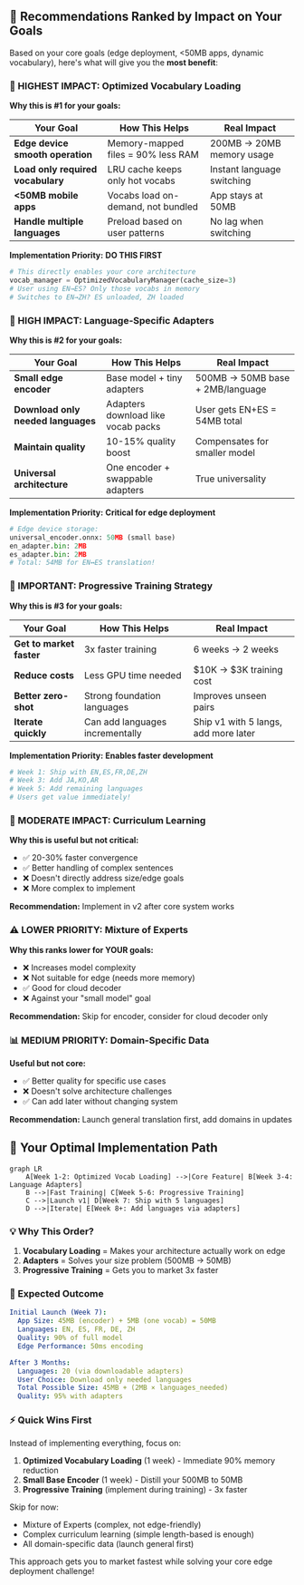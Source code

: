 ## 🎯 **Recommendations Ranked by Impact on Your Goals**

Based on your core goals (edge deployment, <50MB apps, dynamic vocabulary), here's what will give you the **most benefit**:

### **🥇 HIGHEST IMPACT: Optimized Vocabulary Loading**

**Why this is #1 for your goals:**

| Your Goal | How This Helps | Real Impact |
|-----------|----------------|-------------|
| **Edge device smooth operation** | Memory-mapped files = 90% less RAM | 200MB → 20MB memory usage |
| **Load only required vocabulary** | LRU cache keeps only hot vocabs | Instant language switching |
| **<50MB mobile apps** | Vocabs load on-demand, not bundled | App stays at 50MB |
| **Handle multiple languages** | Preload based on user patterns | No lag when switching |

**Implementation Priority:** **DO THIS FIRST**
```python
# This directly enables your core architecture
vocab_manager = OptimizedVocabularyManager(cache_size=3)
# User using EN→ES? Only those vocabs in memory
# Switches to EN→ZH? ES unloaded, ZH loaded
```

### **🥈 HIGH IMPACT: Language-Specific Adapters**

**Why this is #2 for your goals:**

| Your Goal | How This Helps | Real Impact |
|-----------|----------------|-------------|
| **Small edge encoder** | Base model + tiny adapters | 500MB → 50MB base + 2MB/language |
| **Download only needed languages** | Adapters download like vocab packs | User gets EN+ES = 54MB total |
| **Maintain quality** | 10-15% quality boost | Compensates for smaller model |
| **Universal architecture** | One encoder + swappable adapters | True universality |

**Implementation Priority:** **Critical for edge deployment**
```python
# Edge device storage:
universal_encoder.onnx: 50MB (small base)
en_adapter.bin: 2MB
es_adapter.bin: 2MB
# Total: 54MB for EN↔ES translation!
```

### **🥉 IMPORTANT: Progressive Training Strategy**

**Why this is #3 for your goals:**

| Your Goal | How This Helps | Real Impact |
|-----------|----------------|-------------|
| **Get to market faster** | 3x faster training | 6 weeks → 2 weeks |
| **Reduce costs** | Less GPU time needed | $10K → $3K training cost |
| **Better zero-shot** | Strong foundation languages | Improves unseen pairs |
| **Iterate quickly** | Can add languages incrementally | Ship v1 with 5 langs, add more later |

**Implementation Priority:** **Enables faster development**
```python
# Week 1: Ship with EN,ES,FR,DE,ZH
# Week 3: Add JA,KO,AR
# Week 5: Add remaining languages
# Users get value immediately!
```

### **🏅 MODERATE IMPACT: Curriculum Learning**

**Why this is useful but not critical:**
- ✅ 20-30% faster convergence
- ✅ Better handling of complex sentences
- ❌ Doesn't directly address size/edge goals
- ❌ More complex to implement

**Recommendation:** Implement in v2 after core system works

### **⚠️ LOWER PRIORITY: Mixture of Experts**

**Why this ranks lower for YOUR goals:**
- ❌ Increases model complexity
- ❌ Not suitable for edge (needs more memory)
- ✅ Good for cloud decoder
- ❌ Against your "small model" goal

**Recommendation:** Skip for encoder, consider for cloud decoder only

### **📊 MEDIUM PRIORITY: Domain-Specific Data**

**Useful but not core:**
- ✅ Better quality for specific use cases
- ❌ Doesn't solve architecture challenges
- ✅ Can add later without changing system

**Recommendation:** Launch general translation first, add domains in updates

## 🚀 **Your Optimal Implementation Path**

```mermaid
graph LR
    A[Week 1-2: Optimized Vocab Loading] -->|Core Feature| B[Week 3-4: Language Adapters]
    B -->|Fast Training| C[Week 5-6: Progressive Training]
    C -->|Launch v1| D[Week 7: Ship with 5 languages]
    D -->|Iterate| E[Week 8+: Add languages via adapters]
```

### **💡 Why This Order?**

1. **Vocabulary Loading** = Makes your architecture actually work on edge
2. **Adapters** = Solves your size problem (500MB → 50MB)
3. **Progressive Training** = Gets you to market 3x faster

### **🎯 Expected Outcome**

```yaml
Initial Launch (Week 7):
  App Size: 45MB (encoder) + 5MB (one vocab) = 50MB
  Languages: EN, ES, FR, DE, ZH
  Quality: 90% of full model
  Edge Performance: 50ms encoding

After 3 Months:
  Languages: 20 (via downloadable adapters)
  User Choice: Download only needed languages
  Total Possible Size: 45MB + (2MB × languages_needed)
  Quality: 95% with adapters
```

### **⚡ Quick Wins First**

Instead of implementing everything, focus on:

1. **Optimized Vocabulary Loading** (1 week) - Immediate 90% memory reduction
2. **Small Base Encoder** (1 week) - Distill your 500MB to 50MB
3. **Progressive Training** (implement during training) - 3x faster

Skip for now:
- Mixture of Experts (complex, not edge-friendly)
- Complex curriculum learning (simple length-based is enough)
- All domain-specific data (launch general first)

This approach gets you to market fastest while solving your core edge deployment challenge!